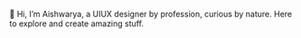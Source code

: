 👋 Hi, I’m Aishwarya, a UIUX designer by profession, curious by nature. Here to explore and create amazing stuff.
